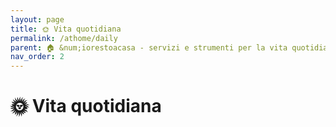 ```yaml
---
layout: page
title: 🌞 Vita quotidiana
permalink: /athome/daily
parent: 🏠 &num;iorestoacasa - servizi e strumenti per la vita quotidiana
nav_order: 2
---
```


# 🌞 Vita quotidiana
